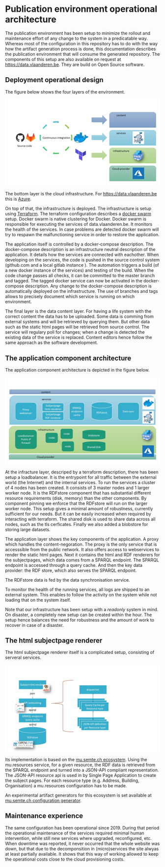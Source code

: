 # Publication environment operational architecture

The publication environment has been setup to minimize the rollout and maintenance effort of any change to the system in a predicatable way. 
Whereas most of the configuration in this repository has to do with the way how the artifact generation process is done,
this documentation describes the publication environment that will consume the generated repository.
The components of this setup are also available on request at https://data.vlaanderen.be. 
They are build on Open Source software.


## Deployment operational design 

The figure below shows the four layers of the environment. 

![The process](update-process.jpg)

The bottom layer is the cloud infrastructure. For https://data.vlaanderen.be this is [Azure](https://azure.microsoft.com/). 

On top of that, the infrastructure is deployed. The infrastructure is setup using [Terraform](https://www.terraform.io/). 
The terraform configuration describes a [docker swarm](https://github.com/docker/swarm) setup.
Docker swarm is native clustering for Docker. Docker swarm is responsible for executing the services of data.vlaanderen.be.
It monitors the health of the services. In case problems are detected docker swarm will try to respawn the malfunctioning service 
in order to restore the application.

The application itself is controlled by a docker-compose description. The docker-compose description is an infrastructure neutral 
description of the application. It details how the services are connected with eachother. When developing on the services, the code 
is pushed in the source control system (github.com and a local gitlab instance ). The automation triggers a build (of a new docker instance of the services) 
and testing of the build.  When the code change passes all checks, it can be committed to the master branch and tagged. The tagged
docker service can now be activated in the docker-compose description. Any change to the docker-compose description is automatically 
deployed on the infrastructure.  The use of branches and tags allows to precisely document which service is running on which environment.

The final layer is the data content layer. For having a life system with the correct content the data has to be uploaded. Some data is comming from external systems 
and will be retrieved by querying them. But other data such as the static html pages will be retrieved from source control. The service will regulary 
poll for changes; when a change is detected the existing data of the service is replaced. Content editors hence follow the same approach as
the software development.

## The application component architecture

The application component architecture is depicted in the figure below. 

![Current Architecture](huidige-architectuur.jpg)

At the infracture layer, descriped by a terraform description,  there has been setup a loadbalancer. It is the entrypoint for all 
traffic between the external world (the Internet) and the internal services.
To run the services a cluster of 4 nodes has been created. 
It consists of 3 master nodes and 1 larger worker node. 
It is the RDFstore component that has substantial different resource requirements (disk, memory) than the other components. 
By component pinning we enforce that the RDFstore will run on the larger worker node.
This setup gives a minimal amount of robustness, currently sufficient for our needs. 
But it can be easily increased when required by interacting with terraform. 
The shared disk is used to share data across all nodes, such as the tls cerficates. 
Finally we also added a blobstore for storing large datasets.

The application layer shows the key components of the application.
A proxy which handles the content-negoration. The proxy is the only service that is accesssible from the public network.
It also offers access to webservices to render the static html pages. Next it contains the html 
and RDF renderers for the subjectpages, which data comes from a SPARQL endpoint. The SPARQL endpoint is accessed through a query cache. 
And then the key data provider: the RDF store, which also serves the SPARQL endpoint. 

The RDFstore data is fed by the data synchronisation service.

To monitor the health of the running services, all logs are shipped to an external system. This enables to follow the activity on the system
while not loading that on the system itself.

Note that our infrastructure has been setup with a *readonly* system in mind. On disaster, a completely new setup can be created within the hour. The setup hence balances the need for robustness and the amount of work to recover in case of a disaster.


## The html subjectpage renderer 
The html subjectpage renderer itself is a complicated setup, consisting of serveral services.

![html renderer](html-subjectpagina-rendering.jpg)

Its implementation is based on the [mu.semte.ch ecosystem](https://github.com/mu-semtech). Using the mu.resources service, for a given resource, the RDF data is retrieved from the 
SPARQL endpoint and turned into a JSON-API compliant representation. The JSON-API resource api is used in by Single Page Application to create the subject pages.
For each resource type (e.g. Address, Building, Organisation) a mu.resources configuration has to be made.

An experimental artifact generators for this ecosystem is set available at [mu.semte.ch configuration generator](https://github.com/Informatievlaanderen/OSLO-SpecificationGenerator/blob/multigual-dev/mu-config-generator.js).


## Maintenance experience

The same configuration has been operational since 2019.
During that period the operational maintenance of the services required minimal human intervention, while still new services where upgraded, reconfigured, etc. 
When downtime was reported, it never occurred that the whole website was down, but that due to the decomponsition in (micro)services the site alwyas at least partially available.
It shows that this way of working allowed to keep the operational costs close to the cloud provisioning costs.
